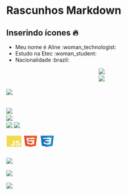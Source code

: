# Rascunhos Markdown 
## Inserindo ícones :fire:

<ul>
  <li> Meu nome é Aline :woman_technologist:</li>
  <li> Estudo na Etec :woman_student:</li>
  <li> Nacionalidade :brazil:</li>
</ul>


<div align="center">
  <a href="https://github.com/aline-otilia">
  <img height="180em" src="https://github-readme-stats.vercel.app/api?username=aline-otilia&show_icons=true&theme=dracula&include_all_commits=true&count_private=true"/>
    </br>
  <img height="180em" src="https://github-readme-stats.vercel.app/api/top-langs/?username=aline-otilia&layout=compact&langs_count=7&theme=dracula"/>
</div>



</br>
<a href="https://linkedin.com/in/aline-otília-a647b11ab" target="_blank" rel="nofollow"><img src="https://camo.githubusercontent.com/26f518083dbe4a3ae6d2ac8d00f1423e8069e94f6d307f28e52406e5cf0cc550/68747470733a2f2f696d672e736869656c64732e696f2f62616467652f2d5653436f64652d626c61636b3f7374796c653d666c6174266c6f676f3d56697375616c2d53747564696f266c6f676f436f6c6f723d626c7565" src="https://img.shields.io/badge/-VSCode-black?style=flat&amp;logo=Visual-Studio&amp;logoColor=blue" ></a></p>

</br>

<img src="https://raw.githubusercontent.com/jmnote/z-icons/master/svg/git.svg"  style="width=50px; height:50px;">
</br>
<img src="https://seeklogo.com/images/C/centro-paula-souza-logo-2143BC5FD9-seeklogo.com.png">
</br>
  
  
  <img src="https://www.etecbarrabonita.com.br/wp-content/uploads/2017/04/cropped-LogoWordpress.png" >
  
  <img src="https://avatars.githubusercontent.com/u/99850929?s=96&v=4">
  
   <!-- Comentário igual do HTML-->
  
<div style="display: inline_block"><br>
  <img align="center" height="30" width="40" src="https://raw.githubusercontent.com/devicons/devicon/master/icons/javascript/javascript-plain.svg">
  <img align="center" height="30" width="40" src="https://raw.githubusercontent.com/devicons/devicon/master/icons/html5/html5-original.svg">
  <img align="center" height="30" width="40" src="https://raw.githubusercontent.com/devicons/devicon/master/icons/css3/css3-original.svg">
</div>
  
  ##
 
<div>
  <a href="https://instagram.com/aotilias" target="_blank"><img src="https://img.shields.io/badge/-Instagram-%23E4405F?style=for-the-badge&logo=instagram&logoColor=white" target="_blank"></a>
  
  <a href="https://www.facebook.com/" target="_blank"><img src="https://img.shields.io/badge/Facebook-1877F2?style=for-the-badge&logo=facebook&logoColor=black" tardet="_blank"></a>
  
   <img src="https://img.shields.io/badge/-ALINE-%23E4405F?style=for-the-badge&logo=instagram&logoColor=green" target="_blank">
  </div>
  
  </br>
  

